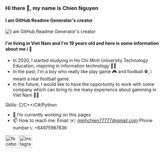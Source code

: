 ### Hi there 👋, my name is Chien Nguyen
#### I am GitHub Readme Generator's creator
![I am GitHub Readme Generator's creator](https://miuc.org/wp-content/uploads/2020/08/6-Reasons-why-you-should-learn-Programming-1280x720.png)
#### I'm living in Viet Nam and I'm 19 years old and here is some information about me ℹ️ 🙋

- In 2020, I started studying in Ho Chi Minh University Technology Education, majoring in information technology 🧑‍🎓
- In the past, I'm a boy who really like play game 🎮 and football ⚽️, i meant a real football game.
- In the future, I would like to have the opportunity to work with some company which can bring to me many experience about gamming in Viet Nam 🧑‍💼

Skills: C/C++/C#/Python

- 🔭 I’m currently working on this pages 
- 📫 How to reach me: Email ✉️: minhchien77777@gmail.com Phone number 📞: +84975987636 


[<img src='https://cdn.jsdelivr.net/npm/simple-icons@3.0.1/icons/facebook.svg' alt='facebook' height='40'>](https://www.facebook.com/https://www.facebook.com/profile.php?id=100014328606763)  [<img src='https://cdn.jsdelivr.net/npm/simple-icons@3.0.1/icons/instagram.svg' alt='instagram' height='40'>](https://www.instagram.com/https://www.instagram.com/_mchien//)  

